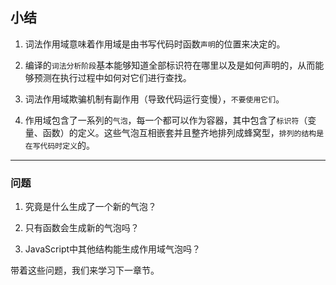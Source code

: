 ## 小结

1. 词法作用域意味着作用域是由书写代码时函数`声明`的位置来决定的。

2. 编译的`词法分析阶段`基本能够知道全部标识符在哪里以及是如何声明的，从而能够预测在执行过程中如何对它们进行查找。

3. 词法作用域欺骗机制有副作用（导致代码运行变慢），`不要使用它们`。

4. 作用域包含了一系列的`气泡`，每一个都可以作为容器，其中包含了`标识符`（变量、函数）的定义。这些气泡互相嵌套并且整齐地排列成蜂窝型，`排列的结构是在写代码时定义`的。

----------------------------------------------

### 问题

1. 究竟是什么生成了一个新的气泡？

2. 只有函数会生成新的气泡吗？

3. JavaScript中其他结构能生成作用域气泡吗？

带着这些问题，我们来学习下一章节。